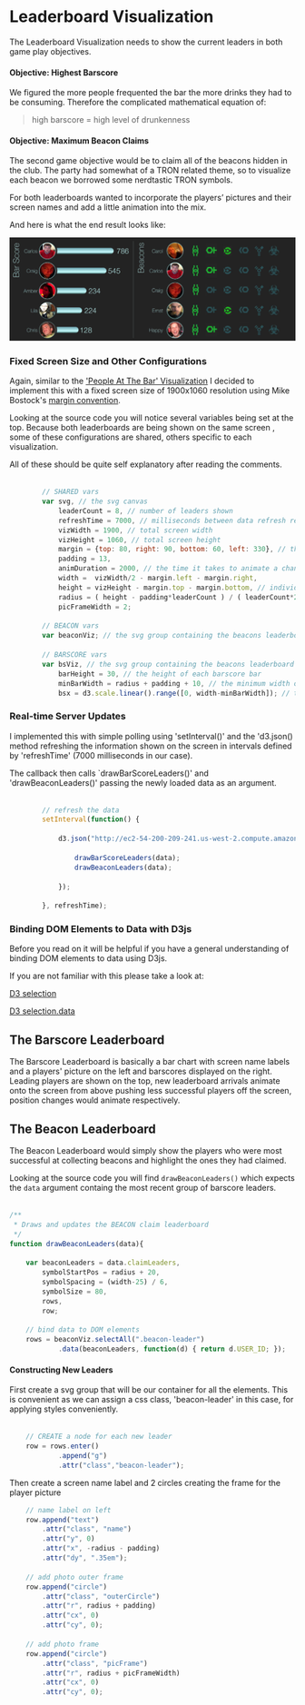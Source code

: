 Leaderboard Visualization
=============

The Leaderboard Visualization needs to show the current leaders in both game play objectives.

#### Objective: Highest Barscore
We figured the more people frequented the bar the more drinks they had to be consuming.  Therefore the complicated mathematical equation of:

> high barscore = high level of drunkenness

#### Objective: Maximum Beacon Claims
The second game objective would be to claim all of the beacons hidden in the club. The party had somewhat of a TRON related theme, so to visualize each beacon we borrowed some nerdtastic TRON symbols.

For both leaderboards wanted to incorporate the players’ pictures and their screen names and add a little animation into the mix.

And here is what the end result looks like:

![alt text](/img/visualization-banner.jpg "Leaderboard Visualization")

### Fixed Screen Size and Other Configurations

Again, similar to the ['People At The Bar' Visualization](/bar/) I decided to implement this with a fixed screen size of 1900x1060 resolution using Mike Bostock's [margin convention](http://bl.ocks.org/mbostock/3019563).

Looking at the source code you will notice several variables being set at the top. Because both leaderboards are being shown on the same screen , some of these configurations are shared, others specific to each visualization.

All of these should be quite self explanatory after reading the comments.

```javascript
		
		// SHARED vars
		var svg, // the svg canvas
			leaderCount = 8, // number of leaders shown
			refreshTime = 7000, // milliseconds between data refresh requests
			vizWidth = 1900, // total screen width
			vizHeight = 1060, // total screen height
			margin = {top: 80, right: 90, bottom: 60, left: 330}, // the margins of each leaderboard
			padding = 13, 
			animDuration = 2000, // the time it takes to animate a change
			width =  vizWidth/2 - margin.left - margin.right, 
			height = vizHeight - margin.top - margin.bottom, // individual leaderboard height
			radius = ( height - padding*leaderCount ) / ( leaderCount*2 ), // radious of the player selfie
			picFrameWidth = 2;
		
		// BEACON vars	
		var beaconViz; // the svg group containing the beacons leaderboard components
			
		// BARSCORE vars
		var bsViz, // the svg group containing the beacons leaderboard components
			barHeight = 30, // the height of each barscore bar
			minBarWidth = radius + padding + 10, // the minimum width of a bar
			bsx = d3.scale.linear().range([0, width-minBarWidth]); // the x-scale calculating the bar width

```

### Real-time Server Updates

I implemented this with simple polling using 'setInterval()' and the 'd3.json() method refreshing the information shown on the screen in intervals defined by 'refreshTime' (7000 milliseconds in our case).

The callback then calls `drawBarScoreLeaders()' and 'drawBeaconLeaders()' passing the newly loaded data as an argument.

```javascript

		// refresh the data
		setInterval(function() {

			d3.json("http://ec2-54-200-209-241.us-west-2.compute.amazonaws.com/leaderboard/" + leaderCount , function(error, data) {

				drawBarScoreLeaders(data);
				drawBeaconLeaders(data);

			});

		}, refreshTime);

```

### Binding DOM Elements to Data with D3js

Before you read on it will be helpful if you have a general understanding of binding DOM elements to data using D3js.

If you are not familiar with this please take a look at:

[D3 selection](https://github.com/mbostock/d3/wiki/Selections)

[D3 selection.data](https://github.com/mbostock/d3/wiki/Selections#data)


## The Barscore Leaderboard

The Barscore Leaderboard is basically a bar chart with screen name labels and a players' picture on the left and barscores displayed on the right. Leading players are shown on the top, new leaderboard arrivals animate onto the screen from above pushing less successful players off the screen, position changes would animate respectively.






## The Beacon Leaderboard

The Beacon Leaderboard would simply show the players who were most successful at collecting beacons and highlight the ones they had claimed.

Looking at the source code you will find `drawBeaconLeaders()` which expects the `data` argument containg the most recent group of barscore leaders.

```javascript 

/**
 * Draws and updates the BEACON claim leaderboard
 */
function drawBeaconLeaders(data){

	var beaconLeaders = data.claimLeaders,
		symbolStartPos = radius + 20,
		symbolSpacing = (width-25) / 6,
		symbolSize = 80,
		rows,
		row;
	
	// bind data to DOM elements
	rows = beaconViz.selectAll(".beacon-leader")
			.data(beaconLeaders, function(d) { return d.USER_ID; });

```

#### Constructing New Leaders

First create a svg group that will be our container for all the elements. This is convenient as we can assign a css class, 'beacon-leader' in this case, for applying styles conveniently.

```javascript 
	
	// CREATE a node for each new leader
	row = rows.enter()
			.append("g")
			.attr("class","beacon-leader");

```
Then create a screen name label and 2 circles creating the frame for the player picture

```javascript
	// name label on left
	row.append("text")
		.attr("class", "name")
		.attr("y", 0)
		.attr("x", -radius - padding)
		.attr("dy", ".35em");

	// add photo outer frame
	row.append("circle")
		.attr("class", "outerCircle")
		.attr("r", radius + padding)
		.attr("cx", 0)
		.attr("cy", 0);

	// add photo frame
	row.append("circle")
		.attr("class", "picFrame")
		.attr("r", radius + picFrameWidth) 
		.attr("cx", 0)
		.attr("cy", 0);


```



